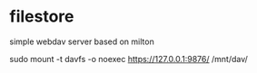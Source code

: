 # filestore
simple webdav server based on milton

sudo mount -t davfs -o noexec https://127.0.0.1:9876/ /mnt/dav/